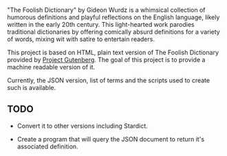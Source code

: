 "The Foolish Dictionary" by Gideon Wurdz is a whimsical collection of humorous definitions and playful reflections on the English language, likely written in the early 20th century. This light-hearted work parodies traditional dictionaries by offering comically absurd definitions for a variety of words, mixing wit with satire to entertain readers. 

This project is based on HTML, plain text version of The Foolish Dictionary provided by [Project Gutenberg](https://www.gutenberg.org/ebooks/1989). The goal of this project is to provide a machine readable version of it.

Currently, the JSON version, list of terms and the scripts used to create such is available. 

## TODO

- Convert it to other versions including Stardict.

- Create a program that will query the JSON document to return it's associated definition.

